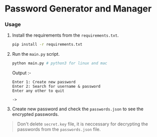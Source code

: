 # Password Generator and Manager

### Usage

1. Install the requirements from the `requirements.txt`.

   ```bash
   pip install -r requirements.txt
   ```

2. Run the `main.py` script.

   ```python
   python main.py # python3 for linux and mac
   ```

   Output :-

   ```
   Enter 1: Create new password
   Enter 2: Search for username & password
   Enter any other to quit

   ->
   ```

3. Create new password and check the `passwords.json` to see the encrypted passwords.


>Don't delete `secret.key` file, it is neccessary for decrypting the passwords from the `passwords.json` file.

